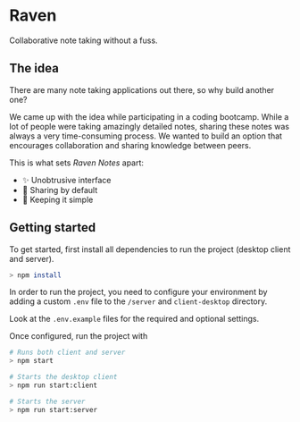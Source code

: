 # Raven

Collaborative note taking without a fuss.

## The idea

There are many note taking applications out there, so why build another one?

We came up with the idea while participating in a coding bootcamp. While a lot of people were taking amazingly detailed notes, sharing these notes was always a very time-consuming process. We wanted to build an option that encourages collaboration and sharing knowledge between peers.

This is what sets _Raven Notes_ apart:

- ✨ Unobtrusive interface
- 👫 Sharing by default
- 🐥 Keeping it simple

## Getting started

To get started, first install all dependencies to run the project (desktop client and server).

```sh
> npm install
```

In order to run the project, you need to configure your environment by adding a custom `.env` file to the `/server` and `client-desktop` directory.

Look at the `.env.example` files for the required and optional settings.

Once configured, run the project with

```sh
# Runs both client and server
> npm start

# Starts the desktop client
> npm run start:client

# Starts the server
> npm run start:server
```
